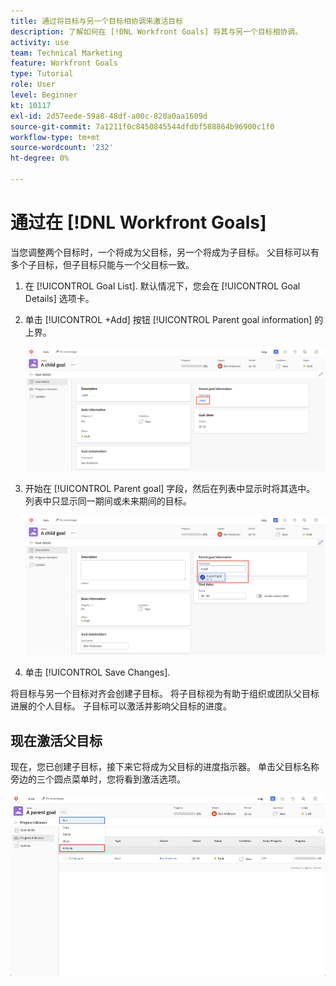 ```yaml
---
title: 通过将目标与另一个目标相协调来激活目标
description: 了解如何在 [!DNL Workfront Goals] 将其与另一个目标相协调。
activity: use
team: Technical Marketing
feature: Workfront Goals
type: Tutorial
role: User
level: Beginner
kt: 10117
exl-id: 2d57eede-59a8-48df-a00c-820a0aa1609d
source-git-commit: 7a1211f0c8450845544dfdbf588864b96900c1f0
workflow-type: tm+mt
source-wordcount: '232'
ht-degree: 0%

---
```


# 通过在 [!DNL Workfront Goals]

当您调整两个目标时，一个将成为父目标，另一个将成为子目标。 父目标可以有多个子目标，但子目标只能与一个父目标一致。

1. 在 [!UICONTROL Goal List]. 默认情况下，您会在 [!UICONTROL Goal Details] 选项卡。
1. 单击 [!UICONTROL +Add] 按钮 [!UICONTROL Parent goal information] 的上界。

   ![屏幕截图 [!UICONTROL Goal Details] 选项卡](assets/06-workfront-goals-align-goals.png)

1. 开始在 [!UICONTROL Parent goal] 字段，然后在列表中显示时将其选中。 列表中只显示同一期间或未来期间的目标。

   ![屏幕截图 [!UICONTROL Goal Details] 显示 [!UICONTROL Parent goal information] 面板](assets/07-workfront-goals-align-to.png)

1. 单击 [!UICONTROL Save Changes].

将目标与另一个目标对齐会创建子目标。 将子目标视为有助于组织或团队父目标进展的个人目标。 子目标可以激活并影响父目标的进度。

## 现在激活父目标

现在，您已创建子目标，接下来它将成为父目标的进度指示器。 单击父目标名称旁边的三个圆点菜单时，您将看到激活选项。

![显示如何激活父目标的屏幕截图。](assets/activate-the-parent-goal.png)

